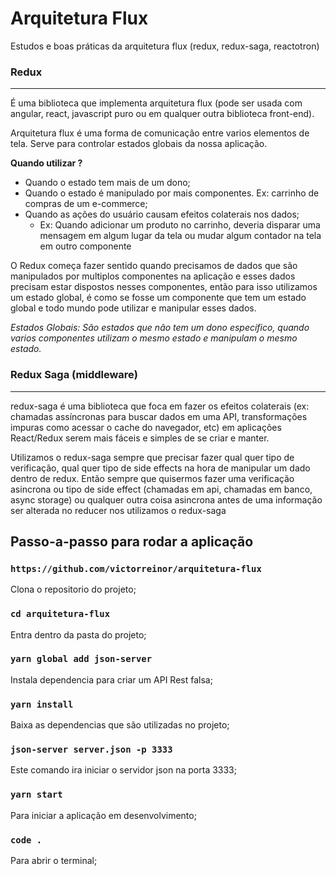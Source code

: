 # Arquitetura Flux
Estudos e boas práticas da arquitetura flux (redux, redux-saga, reactotron)


### Redux
---
É uma biblioteca que implementa arquitetura flux (pode ser usada com angular, react, javascript puro ou em qualquer outra biblioteca front-end).

Arquitetura flux é uma forma de comunicação entre varios elementos de tela.
Serve para controlar estados globais da nossa aplicação.

**Quando utilizar ?**
- Quando o estado tem mais de um dono;
- Quando o estado é manipulado por mais componentes. Ex: carrinho de compras de um e-commerce;
- Quando as ações do usuário causam efeitos colaterais nos dados;
	- Ex: Quando adicionar um produto no carrinho, deveria disparar uma mensagem em algum lugar da tela ou mudar algum contador na tela em outro componente

O Redux começa fazer sentido quando precisamos de dados que são manipulados por multiplos componentes na aplicação e esses dados precisam estar dispostos nesses componentes, então para isso utilizamos um estado global, é como se fosse um componente que tem um estado global e todo mundo pode utilizar e manipular esses dados.

*Estados Globais: São estados que não tem um dono específico, quando varios componentes utilizam o mesmo estado e manipulam o mesmo estado.*

### Redux Saga (middleware)
---
redux-saga é uma biblioteca que foca em fazer os efeitos colaterais (ex: chamadas assíncronas para buscar dados em uma API, transformações impuras como acessar o cache do navegador, etc) em aplicações React/Redux serem mais fáceis e simples de se criar e manter.

Utilizamos o redux-saga sempre que precisar fazer qual quer tipo de verificação, qual quer tipo de side effects na hora de manipular um dado dentro de redux.
Então sempre que quisermos fazer uma verificação asincrona ou tipo de side effect (chamadas em api, chamadas em banco, async storage) ou qualquer outra coisa asincrona antes de uma informação ser alterada no reducer nos utilizamos o redux-saga

## Passo-a-passo para rodar a aplicação

### `https://github.com/victorreinor/arquitetura-flux`
Clona o repositorio do projeto;

### `cd arquitetura-flux`
Entra dentro da pasta do projeto;

### `yarn global add json-server`
Instala dependencia para criar um API Rest falsa;

### `yarn install`
Baixa as dependencias que são utilizadas no projeto;

### `json-server server.json -p 3333`
Este comando ira iniciar o servidor json na porta 3333;

### `yarn start`
Para iniciar a aplicação em desenvolvimento;


### `code .`
Para abrir o terminal;

